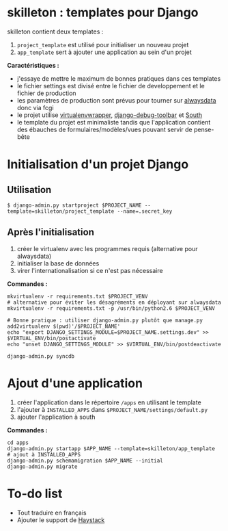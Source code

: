 skilleton : templates pour Django
================================

skilleton contient deux templates :

  1. `project_template` est utilisé pour initialiser un nouveau projet
  2. `app_template` sert à ajouter une application au sein d'un projet

**Caractéristiques :**

  * j'essaye de mettre le maximum de bonnes pratiques dans ces templates
  * le fichier settings est divisé entre le fichier de developpement et le fichier de production
  * les paramètres de production sont prévus pour tourner sur [alwaysdata](http://alwaysdata.com) donc via fcgi
  * le projet utilise [virtualenvwrapper](http://www.doughellmann.com/projects/virtualenvwrapper/), [django-debug-toolbar](https://github.com/django-debug-toolbar/django-debug-toolbar) et [South](http://south.aeracode.org/)
  * le template du projet est minimaliste tandis que l'application contient des ébauches de formulaires/modèles/vues pouvant servir de pense-bête


Initialisation d'un projet Django
=================================

Utilisation
-----------

    $ django-admin.py startproject $PROJECT_NAME --template=skilleton/project_template --name=.secret_key


Après l'initialisation
----------------------

  1. créer le virtualenv avec les programmes requis (alternative pour alwaysdata)
  2. initialiser la base de données
  3. virer l'internationalisation si ce n'est pas nécessaire

**Commandes :**
    
    mkvirtualenv -r requirements.txt $PROJECT_VENV
    # alternative pour éviter les désagréments en déployant sur alwaysdata
    mkvirtualenv -r requirements.txt -p /usr/bin/python2.6 $PROJECT_VENV
    
    # Bonne pratique : utiliser django-admin.py plutôt que manage.py
    add2virtualenv $(pwd)'/$PROJECT_NAME'
    echo "export DJANGO_SETTINGS_MODULE=$PROJECT_NAME.settings.dev" >> $VIRTUAL_ENV/bin/postactivate
    echo "unset DJANGO_SETTINGS_MODULE" >> $VIRTUAL_ENV/bin/postdeactivate
    
    django-admin.py syncdb


Ajout d'une application
=======================

  1. créer l'application dans le répertoire `/apps` en utilisant le template
  2. l'ajouter à `INSTALLED_APPS` dans `$PROJECT_NAME/settings/default.py`
  3. ajouter l'application à south

**Commandes :**

    cd apps
    django-admin.py startapp $APP_NAME --template=skilleton/app_template
    # ajout à INSTALLED_APPS
    django-admin.py schemamigration $APP_NAME --initial
    django-admin.py migrate


To-do list
==========
  * Tout traduire en français
  * Ajouter le support de [Haystack](http://haystacksearch.org)
